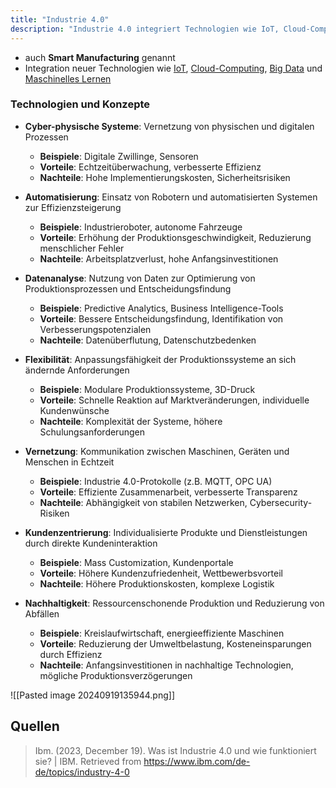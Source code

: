 ```yaml
---
title: "Industrie 4.0"
description: "Industrie 4.0 integriert Technologien wie IoT, Cloud-Computing und maschinelles Lernen in die Fertigung. Sie ermöglicht cyber-physische Systeme, Automatisierung und datenbasierte Entscheidungen für effizientere Produktion."
---
```


- auch **Smart Manufacturing** genannt
- Integration neuer Technologien wie [IoT](/lerninhalte/iot), [Cloud-Computing](/lerninhalte/cloud-computing), [Big Data](/lerninhalte/big-data) und [Maschinelles Lernen](/lerninhalte/maschinelles-lernen)

### Technologien und Konzepte
- **Cyber-physische Systeme**: Vernetzung von physischen und digitalen Prozessen
  - **Beispiele**: Digitale Zwillinge, Sensoren
  - **Vorteile**: Echtzeitüberwachung, verbesserte Effizienz
  - **Nachteile**: Hohe Implementierungskosten, Sicherheitsrisiken

- **Automatisierung**: Einsatz von Robotern und automatisierten Systemen zur Effizienzsteigerung
  - **Beispiele**: Industrieroboter, autonome Fahrzeuge
  - **Vorteile**: Erhöhung der Produktionsgeschwindigkeit, Reduzierung menschlicher Fehler
  - **Nachteile**: Arbeitsplatzverlust, hohe Anfangsinvestitionen

- **Datenanalyse**: Nutzung von Daten zur Optimierung von Produktionsprozessen und Entscheidungsfindung
  - **Beispiele**: Predictive Analytics, Business Intelligence-Tools
  - **Vorteile**: Bessere Entscheidungsfindung, Identifikation von Verbesserungspotenzialen
  - **Nachteile**: Datenüberflutung, Datenschutzbedenken

- **Flexibilität**: Anpassungsfähigkeit der Produktionssysteme an sich ändernde Anforderungen
  - **Beispiele**: Modulare Produktionssysteme, 3D-Druck
  - **Vorteile**: Schnelle Reaktion auf Marktveränderungen, individuelle Kundenwünsche
  - **Nachteile**: Komplexität der Systeme, höhere Schulungsanforderungen

- **Vernetzung**: Kommunikation zwischen Maschinen, Geräten und Menschen in Echtzeit
  - **Beispiele**: Industrie 4.0-Protokolle (z.B. MQTT, OPC UA)
  - **Vorteile**: Effiziente Zusammenarbeit, verbesserte Transparenz
  - **Nachteile**: Abhängigkeit von stabilen Netzwerken, Cybersecurity-Risiken

- **Kundenzentrierung**: Individualisierte Produkte und Dienstleistungen durch direkte Kundeninteraktion
  - **Beispiele**: Mass Customization, Kundenportale
  - **Vorteile**: Höhere Kundenzufriedenheit, Wettbewerbsvorteil
  - **Nachteile**: Höhere Produktionskosten, komplexe Logistik

- **Nachhaltigkeit**: Ressourcenschonende Produktion und Reduzierung von Abfällen
  - **Beispiele**: Kreislaufwirtschaft, energieeffiziente Maschinen
  - **Vorteile**: Reduzierung der Umweltbelastung, Kosteneinsparungen durch Effizienz
  - **Nachteile**: Anfangsinvestitionen in nachhaltige Technologien, mögliche Produktionsverzögerungen

![[Pasted image 20240919135944.png]]

## Quellen

> Ibm. (2023, December 19). Was ist Industrie 4.0 und wie funktioniert sie? | IBM. Retrieved from https://www.ibm.com/de-de/topics/industry-4-0
